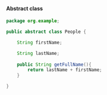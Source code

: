 #### Abstract class

``````java
package org.example;

public abstract class People {

    String firstName;

    String lastName;
    
    public String getFullName(){
        return lastName + firstName;
    }

}
``````

